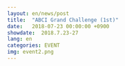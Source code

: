```yaml
---
layout: en/news/post
title:  "ABCI Grand Challenge (1st)"
date:   2018-07-23 00:00:00 +0900
showdate:  2018.7.23-27
lang: en
categories: EVENT
img: event2.png
---
```

